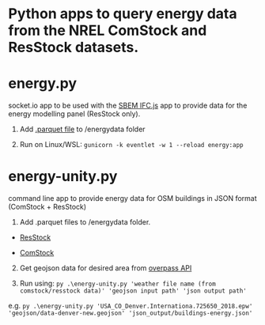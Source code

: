 # Python apps to query energy data from the NREL ComStock and ResStock datasets.

# energy.py
socket.io app to be used with the [SBEM IFC.js](https://github.com/jpatacas/sbem-ifcjs) app to provide data for the energy modelling panel (ResStock only).

1. Add [.parquet file](https://data.openei.org/s3_viewer?bucket=oedi-data-lake&prefix=nrel-pds-building-stock%2Fend-use-load-profiles-for-us-building-stock%2F2021%2Fresstock_amy2018_release_1%2Fmetadata%2F) to /energydata folder 

2. Run on Linux/WSL: `gunicorn -k eventlet -w 1 --reload energy:app`

# energy-unity.py
command line app to provide energy data for OSM buildings in JSON format (ComStock + ResStock)

1. Add .parquet files to /energydata folder. 

- [ResStock](https://data.openei.org/s3_viewer?bucket=oedi-data-lake&prefix=nrel-pds-building-stock%2Fend-use-load-profiles-for-us-building-stock%2F2021%2Fresstock_amy2018_release_1%2Fmetadata%2F) 

- [ComStock](https://data.openei.org/s3_viewer?bucket=oedi-data-lake&prefix=nrel-pds-building-stock%2Fend-use-load-profiles-for-us-building-stock%2F2021%2Fcomstock_amy2018_release_1%2Fmetadata%2F)

2. Get geojson data for desired area from [overpass API](https://overpass-turbo.eu/)

3. Run using: `py .\energy-unity.py 'weather file name (from comstock/resstock data)' 'geojson input path' 'json output path'`

e.g. `py .\energy-unity.py 'USA_CO_Denver.Internationa.725650_2018.epw' 'geojson/data-denver-new.geojson' 'json_output/buildings-energy.json'`